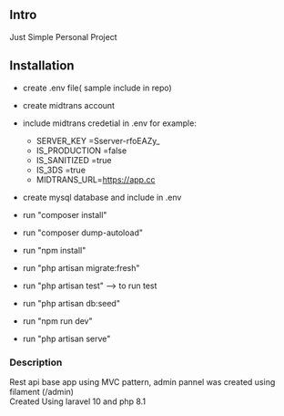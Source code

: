 
## Intro 

Just Simple Personal Project



## Installation

- create .env file( sample include in repo)
- create midtrans account
- include midtrans credetial in .env for example:
    - SERVER_KEY =Sserver-rfoEAZy_
    - IS_PRODUCTION =false
    - IS_SANITIZED =true
    - IS_3DS =true
    - MIDTRANS_URL=https://app.cc

- create mysql database and include in .env
- run "composer install"
- run "composer dump-autoload"
- run "npm install"
- run "php artisan migrate:fresh"
- run "php artisan test" --> to run test
- run "php artisan db:seed"
- run "npm run dev"
- run "php artisan serve"



### Description
Rest api base app using MVC pattern, admin pannel was created using filament (/admin)\
Created Using laravel 10 and php 8.1

